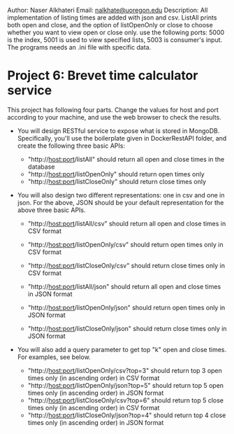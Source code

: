 Author: Naser Alkhateri
Email: nalkhate@uoregon.edu
Description:
All implementation of listing times are added with json and csv. ListAll prints both open and close, and the option of listOpenOnly or close to choose whether you want to view open or close only.
use the following ports:
5000 is the index,
5001 is used to view specified lists,
5003 is consumer's input.
The programs needs an .ini file with specific data.
# Project 6: Brevet time calculator service



This project has following four parts. Change the values for host and port according to your machine, and use the web browser to check the results.

* You will design RESTful service to expose what is stored in MongoDB. Specifically, you'll use the boilerplate given in DockerRestAPI folder, and create the following three basic APIs:
    * "http://<host:port>/listAll" should return all open and close times in the database
    * "http://<host:port>/listOpenOnly" should return open times only
    * "http://<host:port>/listCloseOnly" should return close times only

* You will also design two different representations: one in csv and one in json. For the above, JSON should be your default representation for the above three basic APIs. 
    * "http://<host:port>/listAll/csv" should return all open and close times in CSV format
    * "http://<host:port>/listOpenOnly/csv" should return open times only in CSV format
    * "http://<host:port>/listCloseOnly/csv" should return close times only in CSV format

    * "http://<host:port>/listAll/json" should return all open and close times in JSON format
    * "http://<host:port>/listOpenOnly/json" should return open times only in JSON format
    * "http://<host:port>/listCloseOnly/json" should return close times only in JSON format

* You will also add a query parameter to get top "k" open and close times. For examples, see below.

    * "http://<host:port>/listOpenOnly/csv?top=3" should return top 3 open times only (in ascending order) in CSV format 
    * "http://<host:port>/listOpenOnly/json?top=5" should return top 5 open times only (in ascending order) in JSON format
    * "http://<host:port>/listCloseOnly/csv?top=6" should return top 5 close times only (in ascending order) in CSV format
    * "http://<host:port>/listCloseOnly/json?top=4" should return top 4 close times only (in ascending order) in JSON format
